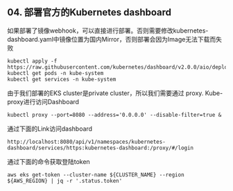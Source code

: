 ## 04. 部署官方的Kubernetes dashboard

如果部署了镜像webhook，可以直接进行部署。否则需要修改kubernetes-dashboard.yaml中镜像位置为国内Mirror，否则部署会因为Image无法下载而失败

```
kubectl apply -f https://raw.githubusercontent.com/kubernetes/dashboard/v2.0.0/aio/deploy/recommended.yaml
kubectl get pods -n kube-system
kubectl get services -n kube-system
```

由于我们部署的EKS cluster是private cluster，所以我们需要通过 proxy. Kube-proxy进行访问Dashboard

```
kubectl proxy --port=8080 --address='0.0.0.0' --disable-filter=true &
```

通过下面的Link访问dashboard

```
http://localhost:8080/api/v1/namespaces/kubernetes-dashboard/services/https:kubernetes-dashboard:/proxy/#/login
```

通过下面的命令获取登陆token

```
aws eks get-token --cluster-name ${CLUSTER_NAME} --region ${AWS_REGION} | jq -r '.status.token'
```

